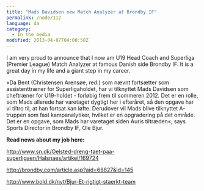```yaml
---
title: "Mads Davidsen new Match Analyzer at Brondby IF"
permalink: /node/112
language: da
category:
  - In the media
modified: 2013-04-07T04:08:58Z
---
```


I am very proud to announce that I now am U19 Head Coach and Superliga (Premier League) Match Analyzer at famous Danish side Brondby IF. It is a great day in my life and a giant step in my career.

»Da Bent (Christensen Arensøe, red.) som nævnt fortsætter som assistenttræner for Superligaholdet, har vi tilknyttet Mads Davidsen som cheftræner for U19-holdet - forløbig frem til sommeren 2012. Det er en rolle, som Mads allerede har varetaget dygtigt her i efteråret, så den opgave har vi tiltro til, at han fortsat kan løfte. Derudover vil Mads blive tilknyttet A-truppen som fast kampanalytiker, hvilket er en opgradering på det område. Det er en opgave, som Mads har varetaget siden Auris tiltræden«, says Sports Director in Brondby IF, Ole Bjur.

**Read news about my job here:**

<http://www.sn.dk/Oelsted-dreng-taet-paa-superligaen/Halsnaes/artikel/169724>

<http://brondby.com/article.asp?aid=68827&id=145>



<http://www.bold.dk/nyt/Bjur-Et-rigtigt-staerkt-team>

